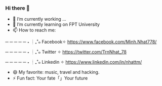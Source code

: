 ### Hi there 👋
- 🔭 I’m currently working ...
- 🌱 I’m currently learning on FPT University
- 📫 How to reach me: 

─ ─ ─ ─ ─ ⋆ ┊₊˚๑ Facebook✧ https://www.facebook.com/Minh.Nhat778/

─ ─ ─ ─ ─ ⋆ ┊₊˚๑ Twitter ✧ https://twitter.com/TrnNhat_78

─ ─ ─ ─ ─ ⋆ ┊₊˚๑ Linkedin ✧ https://www.linkedin.com/in/nhattm/
- 😄 My favorite: music, travel and hacking.
- ⚡ Fun fact: Your fate「」Your future
